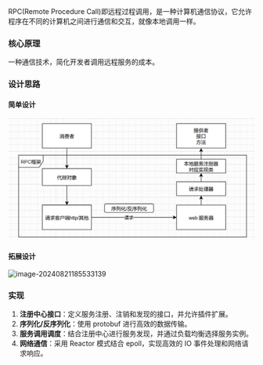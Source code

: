 RPC(Remote Procedure Call)即远程过程调用，是一种计算机通信协议，它允许程序在不同的计算机之间进行通信和交互，就像本地调用一样。

### 核心原理

一种通信技术，简化开发者调用远程服务的成本。

### 设计思路

#### 简单设计

![image-20240821184416862](img\image-20240821184416862.png)

####  拓展设计

![image-20240821185533139](C:\Users\33797\AppData\Roaming\Typora\typora-user-images\image-20240821185533139.png)



### 实现

1. **注册中心接口**：定义服务注册、注销和发现的接口，并允许插件扩展。
2. **序列化/反序列化**：使用 protobuf 进行高效的数据传输。
3. **服务调用调度**：结合注册中心进行服务发现，并通过负载均衡选择服务实例。
4. **网络通信**：采用 Reactor 模式结合 epoll，实现高效的 IO 事件处理和网络请求响应。

